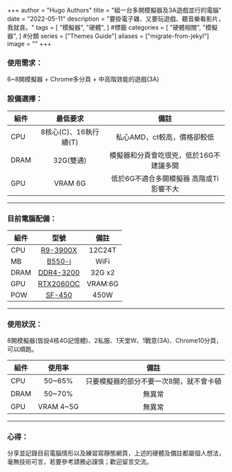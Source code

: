 +++
author = "Hugo Authors"
title = "組一台多開模擬器及3A遊戲並行的電腦"
date = "2022-05-11"
description = "要掛電子雞、又要玩遊戲、聽音樂看影片，我就貪。"
tags = [
    "模擬器",
    "硬體",
] #標籤
categories = [
    "硬體相關",
    "模擬器",
] #分類
series = ["Themes Guide"]
aliases = ["migrate-from-jekyl"]
image = ""
+++
<!-- Global site tag (gtag.js) - Google Analytics -->
<script async src="https://www.googletagmanager.com/gtag/js?id=G-FNDM35MCGM"></script>
<script>
  window.dataLayer = window.dataLayer || [];
  function gtag(){dataLayer.push(arguments);}
  gtag('js', new Date());

  gtag('config', 'G-FNDM35MCGM');
</script>


### 使用需求：  
6~8開模擬器 + Chrome多分頁 + 中高階效能的遊戲(3A)  
<!-- 插入圖片 -->
### 設備選擇：  

|組件	|最低要求	|	備註	|  
| --------   | :----:  | :----:  |
|CPU	|	8核心(C)、16執行續(T)	|	私心AMD，ct較高，價格卻較低	|  
|DRAM	|32G(雙通)	|	模擬器和分頁會吃很兇，低於16G不建議多開	|  
|GPU	|VRAM 6G	|	低於6G不適合多開模擬器  高階或Ti影響不大	|  

------------


### 目前電腦配備：  

|組件   |型號       |備註      |  
| --------   | :----:  | :----:  |
|CPU    | [R9-3900X](https://www.amd.com/zh-hant/products/cpu/amd-ryzen-9-3900x "R9-3900X")     |   12C24T|  
|MB     | [B550-i](https://rog.asus.com/tw/motherboards/rog-strix/rog-strix-b550-i-gaming-model/ "B550-i")    |   WiFi  |  
|DRAM   | [DDR4-3200](https://www.teamgroupinc.com/tw/product/elite-u-dimm-ddr4 "DDR4-3200") |   32G x2|  
|GPU    |[RTX2060OC](https://www.zotac.com/tw/product/graphics_card/zotac-gaming-geforce-rtx-2060-oc#spec "RTX2060OC")  |   VRAM:6G |  
|POW    |[SF-450](https://www.corsair.com/tw/zh/%E7%B1%BB%E5%88%AB/%E4%BA%A7%E5%93%81/%E7%94%B5%E6%BA%90%E8%A3%85%E7%BD%AE/SF-Series%E2%84%A2-80-PLUS-Gold-Power-Supplies/p/CP-9020104-NA "SF-450")     |   450W  |  

------------

### 使用狀況：
8開模擬器(皆設4核4G記憶體)、2私服、1天堂W、1戰意(3A)、Chrome10分頁，可以順跑。  

|組件	|使用率	|	備註	|  
| --------   | :----:  | :----:  |
|CPU	|	50~65%	|	只要模擬器的部分不要一次8開，就不會卡頓	|  
|DRAM	|	50~70%	|	無異常	|  
|GPU	|VRAM 4~5G	|	無異常	|  

------------

### 心得：  
分享並記錄目前電腦情形以及練習寫靜態網頁，上述的硬體及備註都屬個人想法，毫無技術可言，若要參考請務必謹慎；歡迎留言交流。


